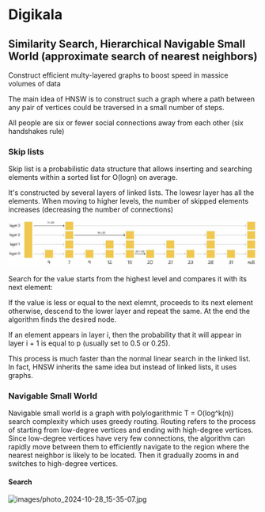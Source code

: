 # Digikala
## Similarity Search, Hierarchical Navigable Small World (approximate search of nearest neighbors)

Construct efficient multy-layered graphs to boost speed in massice volumes of data

The main idea of HNSW is to construct such a graph where a path between any pair of vertices could be traversed in a small number of steps.

All people are six or fewer social connections away from each other (six handshakes rule)

### Skip lists
Skip list is a probabilistic data structure that allows inserting and searching elements within a sorted list for O(logn) on average.

It's constructed by several layers of linked lists. The lowesr layer has all the elements. When moving to higher levels, the number of skipped elements increases (decreasing the number of connections)

![images/skip-list.jpg](images/skip_list.jpg)

Search for the value starts from the highest level and compares it with its next element:

If the value is less or equal to the next elemnt, proceeds to its next element otherwise, descend to the lower layer and repeat the same. At the end the algorithm finds the desired node.

If an element appears in layer i, then the probability that it will appear in layer i + 1 is equal to p (usually set to 0.5 or 0.25). 

This process is much faster than the normal linear search in the linked list. In fact, HNSW inherits the same idea but instead of linked lists, it uses graphs.

### Navigable Small World
Navigable small world is a graph with polylogarithmic T = O(log^k(n)) search complexity which uses greedy routing. Routing refers to the process of starting from low-degree vertices and ending with high-degree vertices. Since low-degree vertices have very few connections, the algorithm can rapidly move between them to efficiently navigate to the region where the nearest neighbor is likely to be located. Then it gradually zooms in and switches to high-degree vertices.

#### Search
![images/photo_2024-10-28_15-35-07.jpg
](images/photo_2024-10-28_15-35-07.jpg
)

